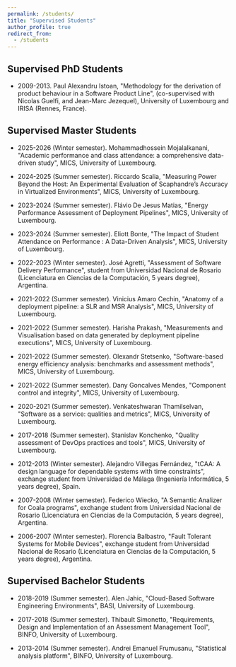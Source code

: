 ```yaml
---
permalink: /students/
title: "Supervised Students"
author_profile: true
redirect_from: 
  - /students
---
```


##   Supervised PhD Students 

* 2009-2013. Paul Alexandru Istoan, "Methodology for the derivation of product behaviour in a Software Product Line", (co-supervised with Nicolas Guelfi, and Jean-Marc Jezequel), University of Luxembourg and IRISA (Rennes, France). 



##   Supervised Master Students 

* 2025-2026 (Winter semester). Mohammadhossein Mojalalkanani, "Academic performance and class attendance: a comprehensive data-driven study", MICS, University of Luxembourg.


* 2024-2025 (Summer semester). Riccardo Scalia, "Measuring Power Beyond the Host: An Experimental Evaluation of Scaphandre’s Accuracy in Virtualized Environments", MICS, University of Luxembourg.

* 2023-2024 (Summer semester). Flávio De Jesus Matias, "Energy Performance Assessment of Deployment Pipelines", MICS, University of Luxembourg.


* 2023-2024 (Summer semester). Eliott Bonte, "The Impact of Student Attendance on Performance : A Data-Driven Analysis", MICS, University of Luxembourg.


* 2022-2023 (Winter semester). José Agretti, "Assessment of Software Delivery Performance", student from Universidad Nacional de Rosario (Licenciatura en Ciencias de la Computación, 5 years degree), Argentina.

* 2021-2022 (Summer semester). Vinicius Amaro Cechin, "Anatomy of a deployment pipeline: a SLR and MSR Analysis", MICS, University of Luxembourg.

* 2021-2022 (Summer semester). Harisha Prakash, "Measurements and Visualisation based on data generated by deployment pipeline executions", MICS, University of Luxembourg.

* 2021-2022 (Summer semester). Olexandr Stetsenko, "Software-based energy efficiency analysis: benchmarks and assessment methods", MICS, University of Luxembourg.

* 2021-2022 (Summer semester). Dany Goncalves Mendes, "Component control and integrity", MICS, University of Luxembourg.

* 2020-2021 (Summer semester). Venkateshwaran Thamilselvan, "Software as a service: qualities and metrics", MICS, University of Luxembourg.

* 2017-2018 (Summer semester). Stanislav Konchenko, "Quality assessment of DevOps practices and tools", MICS, University of Luxembourg.
 
* 2012-2013 (Winter semester). Alejandro Villegas Fernández, "tCAA: A design language for dependable systems with time constraints", exchange student from Universidad de Málaga (Ingeniería Informática, 5 years degree), Spain.

* 2007-2008 (Winter semester). Federico Wiecko, "A Semantic Analizer for Coala programs", exchange student from Universidad Nacional de Rosario (Licenciatura en Ciencias de la Computación, 5 years degree), Argentina.
  
* 2006-2007 (Winter semester). Florencia Balbastro, "Fault Tolerant Systems for Mobile Devices", exchange student from Universidad Nacional de Rosario (Licenciatura en Ciencias de la Computación, 5 years degree), Argentina.




##   Supervised Bachelor Students

* 2018-2019 (Summer semester). Alen Jahic, "Cloud-Based Software Engineering Environments", BASI, University of Luxembourg.

* 2017-2018 (Summer semester). Thibault Simonetto, "Requirements, Design and Implementation of an Assessment Management Tool", BINFO, University of Luxembourg.

* 2013-2014 (Summer semester). Andrei Emanuel Frumusanu, "Statistical analysis platform", BINFO, University of Luxembourg.


